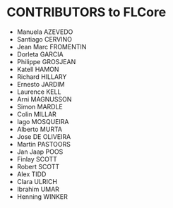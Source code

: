 # CONTRIBUTORS to FLCore

- Manuela AZEVEDO
- Santiago CERVINO
- Jean Marc FROMENTIN
- Dorleta GARCIA
- Philippe GROSJEAN
- Katell HAMON
- Richard HILLARY
- Ernesto JARDIM
- Laurence KELL
- Arni MAGNUSSON
- Simon MARDLE
- Colin MILLAR
- Iago MOSQUEIRA
- Alberto MURTA
- Jose DE OLIVEIRA
- Martin PASTOORS
- Jan Jaap POOS
- Finlay SCOTT
- Robert SCOTT
- Alex TIDD
- Clara ULRICH
- Ibrahim UMAR
- Henning WINKER
